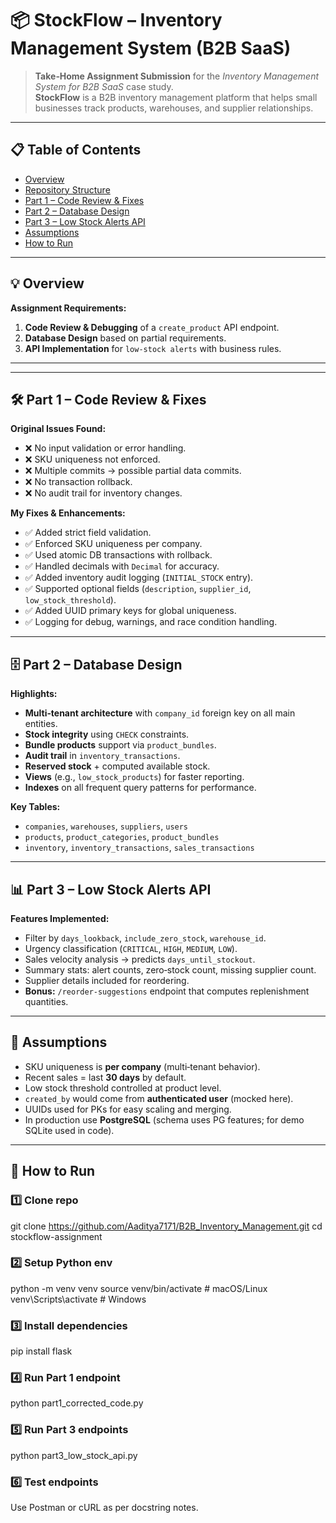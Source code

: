 # 📦 StockFlow – Inventory Management System (B2B SaaS)

> **Take‑Home Assignment Submission** for the *Inventory Management System for B2B SaaS* case study.  
> **StockFlow** is a B2B inventory management platform that helps small businesses track products, warehouses, and supplier relationships.

---

## 📋 Table of Contents
- [Overview](#-overview)
- [Repository Structure](#-repository-structure)
- [Part 1 – Code Review & Fixes](#-part-1--code-review--fixes)
- [Part 2 – Database Design](#-part-2--database-design)
- [Part 3 – Low Stock Alerts API](#-part-3--low-stock-alerts-api)
- [Assumptions](#-assumptions)
- [How to Run](#-how-to-run)
---

## 💡 Overview

**Assignment Requirements:**
1. **Code Review & Debugging** of a `create_product` API endpoint.  
2. **Database Design** based on partial requirements.  
3. **API Implementation** for `low-stock alerts` with business rules.

---


---

## 🛠 Part 1 – Code Review & Fixes

**Original Issues Found:**
- ❌ No input validation or error handling.  
- ❌ SKU uniqueness not enforced.  
- ❌ Multiple commits → possible partial data commits.  
- ❌ No transaction rollback.  
- ❌ No audit trail for inventory changes.  

**My Fixes & Enhancements:**
- ✅ Added strict field validation.  
- ✅ Enforced SKU uniqueness per company.  
- ✅ Used atomic DB transactions with rollback.  
- ✅ Handled decimals with `Decimal` for accuracy.  
- ✅ Added inventory audit logging (`INITIAL_STOCK` entry).  
- ✅ Supported optional fields (`description`, `supplier_id`, `low_stock_threshold`).  
- ✅ Added UUID primary keys for global uniqueness.  
- ✅ Logging for debug, warnings, and race condition handling.  

---

## 🗄 Part 2 – Database Design

**Highlights:**
- **Multi‑tenant architecture** with `company_id` foreign key on all main entities.
- **Stock integrity** using `CHECK` constraints.
- **Bundle products** support via `product_bundles`.
- **Audit trail** in `inventory_transactions`.
- **Reserved stock** + computed available stock.
- **Views** (e.g., `low_stock_products`) for faster reporting.
- **Indexes** on all frequent query patterns for performance.

**Key Tables:**
- `companies`, `warehouses`, `suppliers`, `users`
- `products`, `product_categories`, `product_bundles`
- `inventory`, `inventory_transactions`, `sales_transactions`

---

## 📊 Part 3 – Low Stock Alerts API

**Features Implemented:**
- Filter by `days_lookback`, `include_zero_stock`, `warehouse_id`.
- Urgency classification (`CRITICAL`, `HIGH`, `MEDIUM`, `LOW`).
- Sales velocity analysis → predicts `days_until_stockout`.
- Summary stats: alert counts, zero‑stock count, missing supplier count.
- Supplier details included for reordering.
- **Bonus:** `/reorder-suggestions` endpoint that computes replenishment quantities.

---

## 📌 Assumptions

- SKU uniqueness is **per company** (multi‑tenant behavior).
- Recent sales = last **30 days** by default.
- Low stock threshold controlled at product level.
- `created_by` would come from **authenticated user** (mocked here).
- UUIDs used for PKs for easy scaling and merging.
- In production use **PostgreSQL** (schema uses PG features; for demo SQLite used in code).

---

## 🚀 How to Run

### 1️⃣ Clone repo
git clone https://github.com/Aaditya7171/B2B_Inventory_Management.git
cd stockflow-assignment

### 2️⃣ Setup Python env
python -m venv venv
source venv/bin/activate   # macOS/Linux
venv\Scripts\activate      # Windows

### 3️⃣ Install dependencies
pip install flask

### 4️⃣ Run Part 1 endpoint
python part1_corrected_code.py

### 5️⃣ Run Part 3 endpoints
python part3_low_stock_api.py

### 6️⃣ Test endpoints
Use Postman or cURL as per docstring notes.
